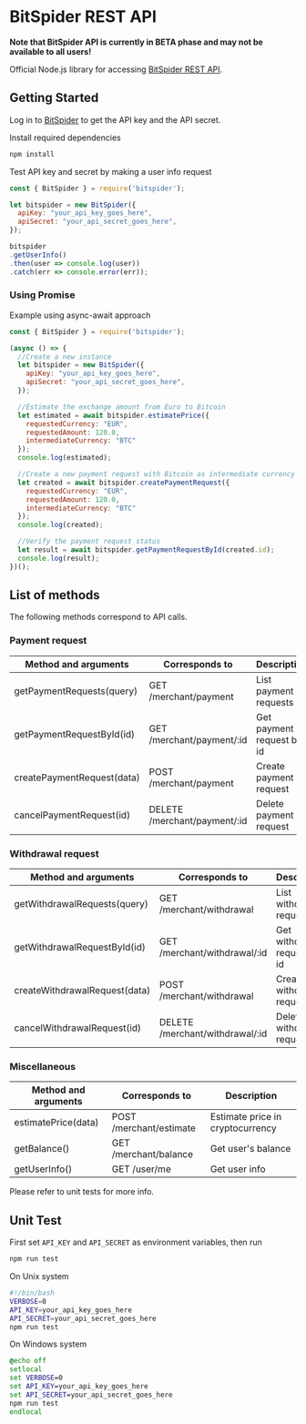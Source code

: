 # BitSpider REST API

**Note that BitSpider API is currently in BETA phase and may not be available to all users!**

Official Node.js library for accessing [BitSpider REST API](https://bitspider.com/developers).

## Getting Started

Log in to [BitSpider](https://bitspider.com/login) to get the API key and the API secret.

Install required dependencies
```bash
npm install
```

Test API key and secret by making a user info request
```js
const { BitSpider } = require('bitspider');

let bitspider = new BitSpider({
  apiKey: "your_api_key_goes_here",
  apiSecret: "your_api_secret_goes_here",
});

bitspider
.getUserInfo()
.then(user => console.log(user))
.catch(err => console.error(err));
```

### Using Promise

Example using async-await approach
```js
const { BitSpider } = require('bitspider');

(async () => {
  //Create a new instance
  let bitspider = new BitSpider({
    apiKey: "your_api_key_goes_here",
    apiSecret: "your_api_secret_goes_here",
  });

  //Estimate the exchange amount from Euro to Bitcoin
  let estimated = await bitspider.estimatePrice({
    requestedCurrency: "EUR",
    requestedAmount: 120.0,
    intermediateCurrency: "BTC"
  });
  console.log(estimated);

  //Create a new payment request with Bitcoin as intermediate currency
  let created = await bitspider.createPaymentRequest({
    requestedCurrency: "EUR",
    requestedAmount: 120.0,
    intermediateCurrency: "BTC"
  });
  console.log(created);

  //Verify the payment request status
  let result = await bitspider.getPaymentRequestById(created.id);
  console.log(result);
})();
```

## List of methods

The following methods correspond to API calls.

### Payment request

| Method and arguments | Corresponds to | Description |
|----------------------|----------------|-------------|
| getPaymentRequests(query) | GET /merchant/payment | List payment requests |
| getPaymentRequestById(id) | GET /merchant/payment/:id | Get payment request by id |
| createPaymentRequest(data) | POST /merchant/payment | Create payment request |
| cancelPaymentRequest(id) | DELETE /merchant/payment/:id | Delete payment request |

### Withdrawal request

| Method and arguments | Corresponds to | Description |
|----------------------|----------------|-------------|
| getWithdrawalRequests(query) | GET /merchant/withdrawal | List withdrawal requests |
| getWithdrawalRequestById(id) | GET /merchant/withdrawal/:id | Get withdrawal request by id |
| createWithdrawalRequest(data) | POST /merchant/withdrawal | Create withdrawal request |
| cancelWithdrawalRequest(id) | DELETE /merchant/withdrawal/:id | Delete withdrawal request |

### Miscellaneous

| Method and arguments | Corresponds to | Description |
|----------------------|----------------|-------------|
| estimatePrice(data) | POST /merchant/estimate | Estimate price in cryptocurrency |
| getBalance() | GET /merchant/balance | Get user's balance |
| getUserInfo() | GET /user/me | Get user info |

Please refer to unit tests for more info.

## Unit Test

First set `API_KEY` and `API_SECRET` as environment variables, then run
```bash
npm run test
```

On Unix system
```bash
#!/bin/bash
VERBOSE=0
API_KEY=your_api_key_goes_here
API_SECRET=your_api_secret_goes_here
npm run test
```

On Windows system
```bat
@echo off
setlocal
set VERBOSE=0
set API_KEY=your_api_key_goes_here
set API_SECRET=your_api_secret_goes_here
npm run test
endlocal
```